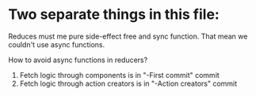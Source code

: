 # Two separate things in this file:

Reduces must me pure side-effect free and sync function. That mean we couldn't use async functions.

How to avoid async functions in reducers?

1. Fetch logic through components is in "-First commit" commit
2. Fetch logic through action creators is in "-Action creators" commit
